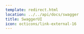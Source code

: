 ```yaml
---
template: redirect.html
location: ../../api/docs/swagger
title: SwaggerUI
icon: octicons/link-external-16
---
```


<!--
 ~ SPDX-FileCopyrightText: Copyright DB InfraGO AG and contributors
 ~ SPDX-License-Identifier: Apache-2.0
 -->
